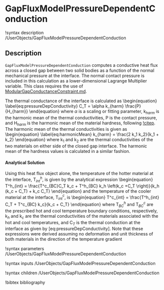 # GapFluxModelPressureDependentConduction

!syntax description /UserObjects/GapFluxModelPressureDependentConduction

## Description

`GapFluxModelPressureDependentConduction` computes a conductive heat flux across
a closed gap between two solid bodies as a function of the normal mechanical pressure
at the interface. The normal contact pressure is included in this calculation as
a lower-dimensional Lagrange Multiplier variable. This class requires the use of
[ModularGapConductanceConstraint.md](ModularGapConductanceConstraint.md).

The thermal conductance of the interface is calculated as
\begin{equation}
  \label{eq:pressureDepConductivity}
  C_T = \alpha k_{harm} \frac{P}{H_{harm}}
\end{equation}
where $\alpha$ is a scaling or fitting parameter, k$_{harm}$ is the harmonic mean
of the thermal conductivities, P is the contact pressure, and H$_{harm}$ is the
harmonic mean of the material hardness, following [!citep](cincotti2007modeling).
The harmonic mean of the thermal conductivities is given as
\begin{equation}
  \label{eq:harmonicMean}
  k_{harm} = \frac{2 k_1 k_2}{k_1 + k_2}
\end{equation}
where k$_1$ and k$_2$ are the thermal conductivities of the two materials on either
side of the closed gap interface. The harmonic mean of the hardness values is
calculated in a similar fashion.

#### Analytical Solution

Using this heat flux object alone, the temperature of the hotter material at the
interface, T$^h_{int}$, is given by the analytical expression
\begin{equation}
T^h_{int} = \frac{T^c_{BC}C_T k_c + T^h_{BC} k_h \left(k_c +C_T \right)}{k_h (k_c + C_T) + k_c C_T}
\end{equation}
and the temperature of the cooler material at the interface, T$^c_{int}$, is
\begin{equation}
T^c_{int} = \frac{T^h_{int} C_T + T^c_{BC} k_c}{k_c + C_T}
\end{equation}
where T$^h_{BC}$ and T$^c_{BC}$ are the prescribed hot and cool temperature boundary
conditions, respectively, k$_h$ and k$_c$ are the thermal conductivities of the
materials associated with the hot and cool temperatures, and C$_T$ is the thermal
conduction at the interface as given by [eq:pressureDepConductivity].
Note that these expressions were derived assuming no deformation and unit thickness
of both materials in the direction of the temperature gradient

!syntax parameters /UserObjects/GapFluxModelPressureDependentConduction

!syntax inputs /UserObjects/GapFluxModelPressureDependentConduction

!syntax children /UserObjects/GapFluxModelPressureDependentConduction

!bibtex bibliography
